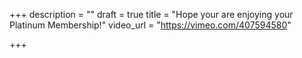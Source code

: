 +++
description = ""
draft = true
title = "Hope your are enjoying your Platinum Membership!"
video_url = "https://vimeo.com/407594580"

+++
